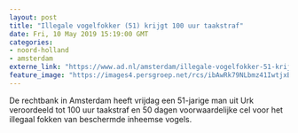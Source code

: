 ```yaml
---
layout: post
title: "Illegale vogelfokker (51) krijgt 100 uur taakstraf"
date: Fri, 10 May 2019 15:19:00 GMT
categories: 
- noord-holland 
- amsterdam 
externe_link: "https://www.ad.nl/amsterdam/illegale-vogelfokker-51-krijgt-100-uur-taakstraf~a384b080/"
feature_image: "https://images4.persgroep.net/rcs/ibAwRk79NLbmz41IwtjxBrOP0Fc/diocontent/130078327/_fitwidth/400/?appId=21791a8992982cd8da851550a453bd7f&quality=0.7"
---
```


De rechtbank in Amsterdam heeft vrijdag een 51-jarige man uit Urk veroordeeld tot 100 uur taakstraf en 50 dagen voorwaardelijke cel voor het illegaal fokken van beschermde inheemse vogels.
